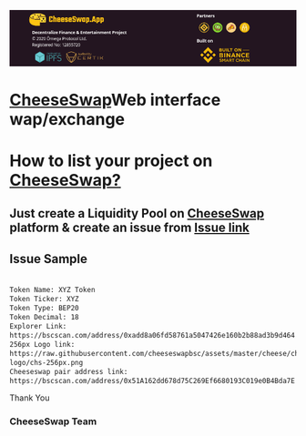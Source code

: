 ![Cheeseswap](https://raw.githubusercontent.com/cheeseswapbsc/cheeseswap-interface/master/public/ft_banner.png)

# [CheeseSwap](https://cheeseswap.app)Web interface wap/exchange

# How to list your project on [CheeseSwap?](https://cheeseswap.app)

## Just create a Liquidity Pool on [CheeseSwap](https://cheeseswap.app) platform & create an issue from [Issue link ](https://github.com/cheeseswapbsc/cheeseswap-interface/issues)

## Issue Sample

```

Token Name: XYZ Token
Token Ticker: XYZ
Token Type: BEP20
Token Decimal: 18
Explorer Link: https://bscscan.com/address/0xadd8a06fd58761a5047426e160b2b88ad3b9d464
256px Logo link: https://raw.githubusercontent.com/cheeseswapbsc/assets/master/cheese/chs-logo/chs-256px.png
Cheeseswap pair address link: https://bscscan.com/address/0x51A162dd678d75C269Ef6680193C019e0B4Bda7E

```

 Thank You
### CheeseSwap Team
